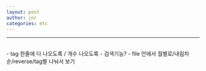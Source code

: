 ```yaml
---
layout: post
author: jnr
categories: etc
---
```

---
<br>
- tag 한줄에 다 나오도록 / 개수 나오도록
- 검색기능?
- file 안에서 월별로/내림차순/reverse/tag별 나눠서 보기
